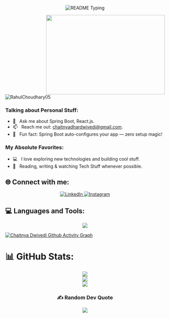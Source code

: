 <p align="center">
  <img src="https://readme-typing-svg.demolab.com/?lines=Hello+user%F0%9F%99%8B%E2%80%8D%E2%99%82%EF%B8%8F;Welcome+to+my+GitHub+profile!;My+name+is+Chaitnya+Dwivedi;I+am+a+Full+Stack+Java+Developer&font=Consolas&color=FFDA00&size=22&center=true&width=800&height=50&duration=2900&pause=1000" alt="README Typing">
</p>
<img align="right" height="250" width="375" alt="" src="https://raw.githubusercontent.com/iampavangandhi/iampavangandhi/master/gifs/coder.gif" />

<p align="left"> <img src="https://komarev.com/ghpvc/?username=ChaitnyaDwivedi&label=Profile%20views&color=0e75b6&style=flat" alt="RahulChoudhary05" /> </p>

### Talking about Personal Stuff:
- 💬 &nbsp; Ask me about Spring Boot, React.js.
- 📫 &nbsp; Reach me out: chaitnyadhardwivedi@gmail.com.
- 🔧 &nbsp; Fun fact: Spring Boot auto-configures your app — zero setup magic!

### My Absolute Favorites:
- 💻 &nbsp; I love exploring new technologies and building cool stuff.
- 📰 &nbsp; Reading, writing & watching Tech Stuff whenever possible.

## 🌐 Connect with me:
<p align="center"> <a href="https://www.linkedin.com/in/chaitnya-dhar-dwivedi-65333a255/"> <img src="https://img.shields.io/badge/LinkedIn-%230077B5.svg?logo=linkedin&logoColor=white&style=for-the-badge" alt="LinkedIn" /> </a> <a href="https://instagram.com/_chaitnya.dwivedi_/"> <img src="https://img.shields.io/badge/Instagram-%23E4405F.svg?logo=Instagram&logoColor=white&style=for-the-badge" alt="Instagram" /> </a> </p> 


## 💻 Languages and Tools:
<p align="center">
  <img src="https://skillicons.dev/icons?i=html,css,js,react,tailwind,npm,mongodb,spring,java,py,vercel,git,github,postman,vscode&perline=13" />
</p>



[![Chaitnya Dwivedi Github Activity Graph](https://github-readme-activity-graph.vercel.app/graph?username=ChaitnyaDwivedi&bg_color=%23F7DF1E&color=ffffff&line=00AFEC&point=403d3d&area=true&hide_border=true)](https://github.com/ChaitnyaDwivedi/github-readme-activity-graph)

# 📊 GitHub Stats:
<div align="center">
         
![](https://github-readme-stats.vercel.app/api/top-langs/?username=ChaitnyaDwivedi&theme=omni&hide_border=false&include_all_commits=false&count_private=false&layout=compact) <br/>
![](https://github-readme-stats.vercel.app/api?username=ChaitnyaDwivedi&theme=omni&hide_border=false&include_all_commits=false&count_private=false)<br/>
![](https://github-readme-streak-stats.herokuapp.com/?user=ChaitnyaDwivedi&theme=omni&hide_border=false)<br/>

### ✍️ Random Dev Quote
![](https://quotes-github-readme.vercel.app/api?type=horizontal&theme=radical)   
</div>
